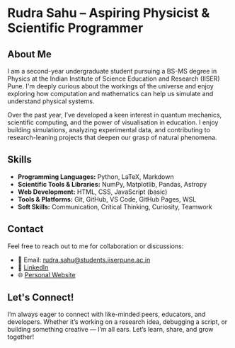 # Rudra Sahu – Aspiring Physicist & Scientific Programmer

## About Me
I am a second-year undergraduate student pursuing a BS-MS degree in Physics at the Indian Institute of Science Education and Research (IISER) Pune. I'm deeply curious about the workings of the universe and enjoy exploring how computation and mathematics can help us simulate and understand physical systems.

Over the past year, I’ve developed a keen interest in quantum mechanics, scientific computing, and the power of visualisation in education. I enjoy building simulations, analyzing experimental data, and contributing to research-leaning projects that deepen our grasp of natural phenomena.

## Skills
- **Programming Languages:** Python, LaTeX, Markdown  
- **Scientific Tools & Libraries:** NumPy, Matplotlib, Pandas, Astropy  
- **Web Development:** HTML, CSS, JavaScript (basic)  
- **Tools & Platforms:** Git, GitHub, VS Code, GitHub Pages, WSL  
- **Soft Skills:** Communication, Critical Thinking, Curiosity, Teamwork

## Contact
Feel free to reach out to me for collaboration or discussions:

- 📧 Email: rudra.sahu@students.iiserpune.ac.in 
- 💼 [LinkedIn](https://linkedin.com/in/rudrix-19-iiserp)  
- 🌐 [Personal Website](https://yourusername.github.io)

## Let's Connect!
I’m always eager to connect with like-minded peers, educators, and developers. Whether it’s working on a research idea, debugging a script, or building something creative — I’m all ears. Let’s learn, share, and grow together!
